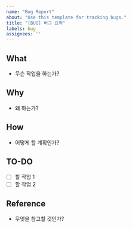 ```yaml
---
name: "Bug Report"
about: "Use this template for tracking bugs."
title: "[BUG] 버그 요약"
labels: bug
assignees: ''
---
```


## What
- 무슨 작업을 하는가?

## Why
- 왜 하는가?

## How
- 어떻게 할 계획인가?

## TO-DO
- [ ] 할 작업 1
- [ ] 할 작업 2

## Reference
- 무엇을 참고할 것인가?